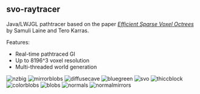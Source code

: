 ## svo-raytracer

Java/LWJGL pathtracer based on the paper [_Efficient Sparse Voxel Octrees_](https://research.nvidia.com/sites/default/files/pubs/2010-02_Efficient-Sparse-Voxel/laine2010tr1_paper.pdf) by Samuli Laine and Tero Karras.

Features:
 - Real-time pathtraced GI
 - Up to 8196^3 voxel resolution
 - Multi-threaded world generation

![nzbig](https://github.com/dyoo47/svo-raytracer/assets/34610019/9cf77dd4-1cfc-4f0a-a6e9-167ee0960fb6)
![mirrorblobs](https://user-images.githubusercontent.com/34610019/152625682-f5c9907c-8f21-4df4-8cae-b2030b4c77fd.png)
![diffusecave](https://user-images.githubusercontent.com/34610019/152625691-df326ccf-974d-4f6f-8855-28efb2e174d2.png)
![bluegreen](https://user-images.githubusercontent.com/34610019/118948016-be657b80-b90c-11eb-9128-9fbd6fb22f8d.png)
![svo](https://user-images.githubusercontent.com/34610019/118948027-c2919900-b90c-11eb-992f-d8f87df4d269.png)
![thiccblock](https://user-images.githubusercontent.com/34610019/118949025-b3f7b180-b90d-11eb-82cf-752452898c15.png)
![colorblobs](https://user-images.githubusercontent.com/34610019/137646215-fbc8922a-d08e-4e0b-b5c0-5004472de030.png)
![blobs](https://user-images.githubusercontent.com/34610019/119221525-afb1cc80-baa4-11eb-97f6-cd3b8ac5e4a1.png)
![normals](https://user-images.githubusercontent.com/34610019/152762625-7eb71a15-6609-40ec-9403-ba9a8b4b598a.png)
![normalmirrors](https://user-images.githubusercontent.com/34610019/152762634-831ba6b7-7f7e-4334-885f-06ffa11b9cec.png)
